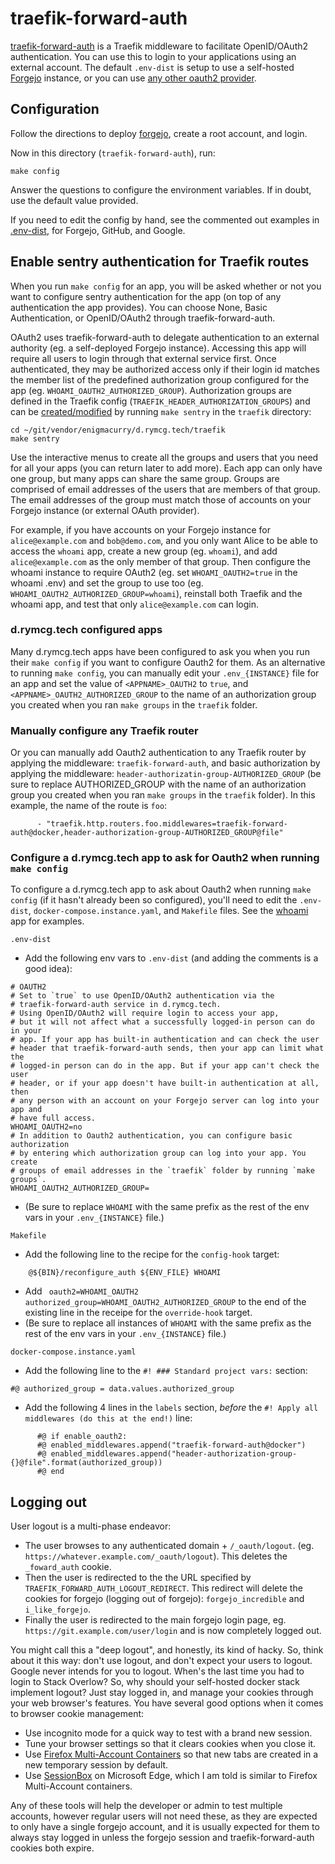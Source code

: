 # traefik-forward-auth

[traefik-forward-auth](https://github.com/thomseddon/traefik-forward-auth)
is a Traefik middleware to facilitate OpenID/OAuth2 authentication.
You can use this to login to your applications using an external
account. The default `.env-dist` is setup to use a self-hosted
[Forgejo](../forgejo) instance, or you can use [any other oauth2
provider](https://github.com/thomseddon/traefik-forward-auth/wiki/Provider-Setup).

## Configuration

Follow the directions to deploy [forgejo](../forgejo), create a root
account, and login.

Now in this directory (`traefik-forward-auth`), run:

```
make config
```

Answer the questions to configure the environment variables. If in
doubt, use the default value provided.

If you need to edit the config by hand, see the commented out examples
in [.env-dist](.env-dist), for Forgejo, GitHub, and Google.

## Enable sentry authentication for Traefik routes

When you run `make config` for an app, you will be asked whether or
not you want to configure sentry authentication for the app (on top of
any authentication the app provides). You can choose None, Basic
Authentication, or OpenID/OAuth2 through traefik-forward-auth.

OAuth2 uses traefik-forward-auth to delegate authentication to an
external authority (eg. a self-deployed Forgejo instance). Accessing
this app will require all users to login through that external service
first. Once authenticated, they may be authorized access only if their
login id matches the member list of the predefined authorization group
configured for the app (eg. `WHOAMI_OAUTH2_AUTHORIZED_GROUP`).
Authorization groups are defined in the Traefik config
(`TRAEFIK_HEADER_AUTHORIZATION_GROUPS`) and can be
[created/modified](https://github.com/EnigmaCurry/d.rymcg.tech/blob/master/traefik/README.md#oauth2-authentication)
by running `make sentry` in the `traefik` directory:

```
cd ~/git/vendor/enigmacurry/d.rymcg.tech/traefik
make sentry
```

Use the interactive menus to create all the groups and users that you
need for all your apps (you can return later to add more). Each app
can only have one group, but many apps can share the same group.
Groups are comprised of email addresses of the users that are members
of that group. The email addresses of the group must match those of
accounts on your Forgejo instance (or external OAuth provider).

For example, if you have accounts on your Forgejo instance for
`alice@example.com` and `bob@demo.com`, and you only want Alice to be
able to access the `whoami` app, create a new group (eg. `whoami`),
and add `alice@example.com` as the only member of that group. Then
configure the whoami instance to require OAuth2 (eg. set
`WHOAMI_OAUTH2=true` in the whoami .env) and set the group to use too
(eg. `WHOAMI_OAUTH2_AUTHORIZED_GROUP=whoami`), reinstall both Traefik
and the whoami app, and test that only `alice@example.com` can login.

### d.rymcg.tech configured apps
Many d.rymcg.tech apps have been configured to ask you when you run their
`make config` if you want to configure Oauth2 for them. As an alternative to
running `make config`, you can manually edit your `.env_{INSTANCE}` file for
an app and set the value of `<APPNAME>_OAUTH2` to `true`, and
`<APPNAME>_OAUTH2_AUTHORIZED_GROUP` to the name of an authorization group you
created when you ran `make groups` in the `traefik` folder. 

### Manually configure any Traefik router
Or you can manually add Oauth2 authentication to any Traefik router by applying the
middleware: `traefik-forward-auth`, and basic authorization by applying the middleware:
`header-authorizatin-group-AUTHORIZED_GROUP` (be sure to replace AUTHORIZED_GROUP
with the name of an authorization group you created when you ran `make groups` in
the `traefik` folder). In this example, the name of the route is `foo`:

```
      - "traefik.http.routers.foo.middlewares=traefik-forward-auth@docker,header-authorization-group-AUTHORIZED_GROUP@file"
```

### Configure a d.rymcg.tech app to ask for Oauth2 when running `make config`
To configure a d.rymcg.tech app to ask about Oauth2 when running `make config`
(if it hasn't already been so configured), you'll need to edit the
`.env-dist`, `docker-compose.instance.yaml`, and `Makefile` files.
See the [whoami](../whoami/) app for examples.
```
.env-dist
```
* Add the following env vars to `.env-dist` (and adding the comments is a good idea):
```
# OAUTH2
# Set to `true` to use OpenID/OAuth2 authentication via the
# traefik-forward-auth service in d.rymcg.tech.
# Using OpenID/OAuth2 will require login to access your app,
# but it will not affect what a successfully logged-in person can do in your
# app. If your app has built-in authentication and can check the user
# header that traefik-forward-auth sends, then your app can limit what the
# logged-in person can do in the app. But if your app can't check the user
# header, or if your app doesn't have built-in authentication at all, then
# any person with an account on your Forgejo server can log into your app and
# have full access.
WHOAMI_OAUTH2=no
# In addition to Oauth2 authentication, you can configure basic authorization
# by entering which authorization group can log into your app. You create
# groups of email addresses in the `traefik` folder by running `make groups`. 
WHOAMI_OAUTH2_AUTHORIZED_GROUP=
```
* (Be sure to replace `WHOAMI` with the same prefix as the rest of the env vars in your `.env_{INSTANCE}` file.)

```
Makefile
```
* Add the following line to the recipe for the `config-hook` target:
```
 	@${BIN}/reconfigure_auth ${ENV_FILE} WHOAMI
```
* Add ` oauth2=WHOAMI_OAUTH2 authorized_group=WHOAMI_OAUTH2_AUTHORIZED_GROUP` to the end of the existing line in the receipe for the `override-hook` target.
* (Be sure to replace all instances of `WHOAMI` with the same prefix as the rest of the env vars in your `.env_{INSTANCE}` file.)
```
docker-compose.instance.yaml
```
* Add the following line to the `#! ### Standard project vars:` section:
```
#@ authorized_group = data.values.authorized_group
```
* Add the following 4 lines in the `labels` section, *before* the `#! Apply all middlewares (do this at the end!)` line:
```
      #@ if enable_oauth2:
      #@ enabled_middlewares.append("traefik-forward-auth@docker")
      #@ enabled_middlewares.append("header-authorization-group-{}@file".format(authorized_group))
      #@ end
```

## Logging out

User logout is a multi-phase endeavor:

 * The user browses to any authenticated domain + `/_oauth/logout`.
   (eg. `https://whatever.example.com/_oauth/logout`). This deletes
   the `_foward_auth` cookie.
 * Then the user is redirected to the the URL specified by
   `TRAEFIK_FORWARD_AUTH_LOGOUT_REDIRECT`. This redirect will delete
   the cookies for forgejo (logging out of forgejo): `forgejo_incredible`
   and `i_like_forgejo`.
 * Finally the user is redirected to the main forgejo login page, eg.
   `https://git.example.com/user/login` and is now completely logged
   out.

You might call this a "deep logout", and honestly, its kind of hacky.
So, think about it this way: don't use logout, and don't expect your
users to logout. Google never intends for you to logout. When's the
last time you had to login to Stack Overlow? So, why should your
self-hosted docker stack implement logout? Just stay logged in, and
manage your cookies through your web browser's features. You have
several good options when it comes to browser cookie management:

 * Use incognito mode for a quick way to test with a brand new session.
 * Tune your browser settings so that it clears cookies when you close
   it.
 * Use [Firefox Multi-Account
   Containers](https://support.mozilla.org/en-US/kb/containers) so
   that new tabs are created in a new temporary session by default.
 * Use
   [SessionBox](https://microsoftedge.microsoft.com/addons/detail/sessionbox-free-multi-l/hmedjmnkphdghfpnbibnibobaliahhfn)
   on Microsoft Edge, which I am told is similar to Firefox
   Multi-Account containers.

Any of these tools will help the developer or admin to test multiple
accounts, however regular users will not need these, as they are
expected to only have a single forgejo account, and it is usually
expected for them to always stay logged in unless the forgejo session
and traefik-forward-auth cookies both expire.
